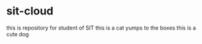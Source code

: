 # sit-cloud
this is repository for student of SIT
this is a cat yumps to the boxes
this is a cute dog 
